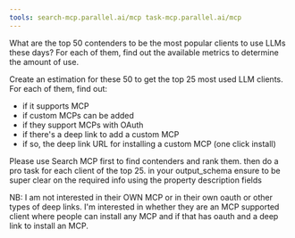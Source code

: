 ```yaml
---
tools: search-mcp.parallel.ai/mcp task-mcp.parallel.ai/mcp
---
```


What are the top 50 contenders to be the most popular clients to use LLMs these days? For each of them, find out the available metrics to determine the amount of use.

Create an estimation for these 50 to get the top 25 most used LLM clients.
For each of them, find out:

- if it supports MCP
- if custom MCPs can be added
- if they support MCPs with OAuth
- if there's a deep link to add a custom MCP
- if so, the deep link URL for installing a custom MCP (one click install)

Please use Search MCP first to find contenders and rank them. then do a pro task for each client of the top 25. in your output_schema ensure to be super clear on the required info using the property description fields

NB: I am not interested in their OWN MCP or in their own oauth or other types of deep links. I'm interested in whether they are an MCP supported client where people can install any MCP and if that has oauth and a deep link to install an MCP.
